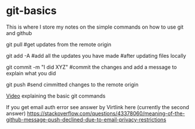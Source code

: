 # git-basics
This is where I store my notes on the simple commands on how to use git and github

git pull                    #get updates from the remote origin


git add -A                  #add all the updates you have made   #after updating files locally

git commit -m "I did XYZ"   #commit the changes and add a message to explain what you did

git push                    #send cimmitted changes to the remote origin



[Video](https://youtu.be/0fKg7e37bQE) explaining the basic git commands

If you get email auth error see answer by Virtlink here (currently the second answer)
https://stackoverflow.com/questions/43378060/meaning-of-the-github-message-push-declined-due-to-email-privacy-restrictions
